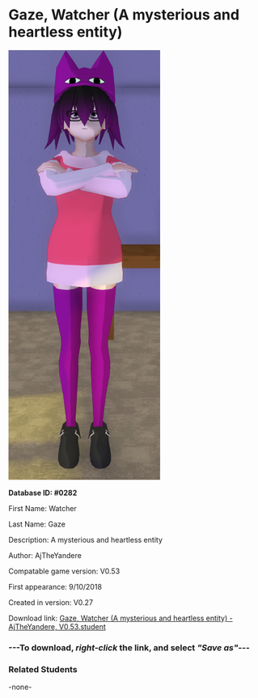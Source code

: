 # Gaze, Watcher (A mysterious and heartless entity)

<img src="../../Files/Images/Gaze, Watcher (A mysterious and heartless entity).png" title="Gaze, Watcher (A mysterious and heartless entity) - AjTheYandere, V0.53">

**Database ID: #0282**

First Name: Watcher

Last Name: Gaze

Description: A mysterious and heartless entity

Author: AjTheYandere

Compatable game version: V0.53

First appearance: 9/10/2018

Created in version: V0.27

Download link: <a href="https://raw.githubusercontent.com/Arbiter1223/Daigaku-Gurashi-Custom-Students/master/Files/Student%20Files/Gaze%2C%20Watcher%20(A%20mysterious%20and%20heartless%20entity)%20-%20AjTheYandere%2C%20V0.53.student">Gaze, Watcher (A mysterious and heartless entity) - AjTheYandere, V0.53.student</a>

### ---**To download, _right-click_ the link, and select _"Save as"_**---

### Related Students

-none-
